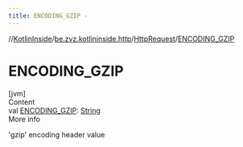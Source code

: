 ```yaml
---
title: ENCODING_GZIP -
---
```

//[KotlinInside](../../index.md)/[be.zvz.kotlininside.http](../index.md)/[HttpRequest](index.md)/[ENCODING_GZIP](-e-n-c-o-d-i-n-g_-g-z-i-p.md)



# ENCODING_GZIP  
[jvm]  
Content  
val [ENCODING_GZIP](-e-n-c-o-d-i-n-g_-g-z-i-p.md): [String](https://docs.oracle.com/javase/7/docs/api/java/lang/String.html)  
More info  


'gzip' encoding header value

  



